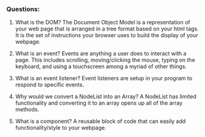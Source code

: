 ### Questions:
1. What is the DOM?
The Document Object Model is a representation of your web page that is arranged in a tree format based on your html tags. It is the set of instructions your browser uses to build the display of your webpage.


2. What is an event?
Events are anything a user does to interact with a page. This includes scrolling, moving/clicking the mouse, typing on the keyboard, and using a touchscreen among a myriad of other things.


3. What is an event listener?
Event listeners are setup in your program to respond to specific events.


4. Why would we convert a NodeList into an Array?
A NodeList has limited functionality and converting it to an array opens up all of the array methods.


5. What is a component? 
A reusable block of code that can easily add functionality/style to your webpage.